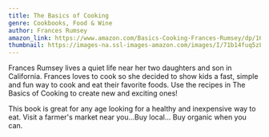 ```yaml
---
title: The Basics of Cooking
genre: Cookbooks, Food & Wine
author: Frances Rumsey
amazon_link: https://www.amazon.com/Basics-Cooking-Frances-Rumsey/dp/1648955983/ref=tmm_pap_swatch_0?_encoding=UTF8&qid=1643091082&sr=8-1
thumbnail: https://images-na.ssl-images-amazon.com/images/I/71b14fuq5zL.jpg
---
```

Frances Rumsey lives a quiet life near her two daughters and son in California. Frances loves to cook so she decided to show kids a fast, simple and fun way to cook and eat their favorite foods. Use the recipes in The Basics of Cooking to create new and exciting ones!

This book is great for any age looking for a healthy and inexpensive way to eat. Visit a farmer's market near you...Buy local... Buy organic when you can.